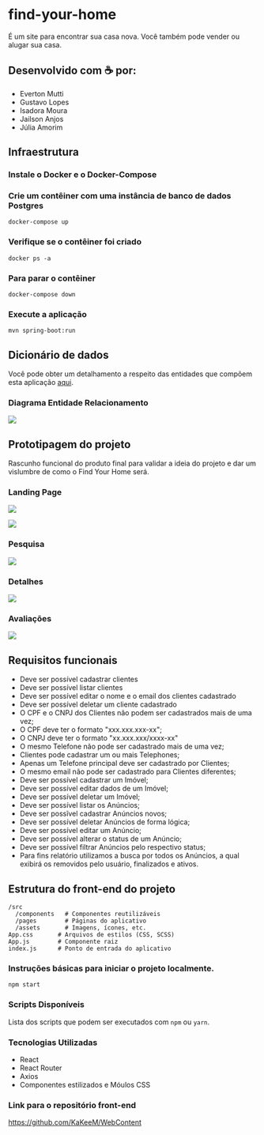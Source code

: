 # find-your-home
É um site para encontrar sua casa nova. Você também pode vender ou alugar sua casa.

## Desenvolvido com :coffee: por:

- Everton Mutti
- Gustavo Lopes
- Isadora Moura
- Jailson Anjos
- Júlia Amorim
  
## Infraestrutura

### Instale o Docker e o Docker-Compose

### Crie um contêiner com uma instância de banco de dados Postgres
```
docker-compose up
```
### Verifique se o contêiner foi criado
```
docker ps -a
```
### Para parar o contêiner
```
docker-compose down
```
### Execute a aplicação
```
mvn spring-boot:run
```
## Dicionário de dados

Você pode obter um detalhamento a respeito das entidades que compõem esta aplicação [aqui](https://github.com/jairocket/find-your-home/tree/main/docs/bd/DD).

### Diagrama Entidade Relacionamento 

![](https://github.com/jairocket/find-your-home/blob/main/docs/bd/diagram/TABLE.png?raw=true)

## Prototipagem do projeto
Rascunho funcional do produto final para validar a ideia do projeto e dar um vislumbre de como o Find Your Home será.

### Landing Page

![](https://github.com/jairocket/find-your-home/blob/main/docs/Prototypes/Capa.jpeg?raw=true)

![](https://github.com/jairocket/find-your-home/blob/main/docs/Prototypes/Fundo.jpeg?raw=true)

### Pesquisa

![](https://github.com/jairocket/find-your-home/blob/main/docs/Prototypes/Pesquisa.jpeg?raw=true)

### Detalhes

![](https://github.com/jairocket/find-your-home/blob/main/docs/Prototypes/Info_Imovel.jpeg?raw=true)

### Avaliações

![](https://github.com/jairocket/find-your-home/blob/main/docs/Prototypes/Avalaia%C3%A7%C3%B5es.jpeg?raw=true)

## Requisitos funcionais

- Deve ser possível cadastrar clientes
- Deve ser possível listar clientes
- Deve ser possível editar o nome e o email dos clientes cadastrado
- Deve ser possível deletar um cliente cadastrado
- O CPF e o CNPJ dos Clientes não podem ser cadastrados mais de uma vez;
- O CPF deve ter o formato "xxx.xxx.xxx-xx";
- O CNPJ deve ter o formato "xx.xxx.xxx/xxxx-xx"
- O mesmo Telefone não pode ser cadastrado mais de uma vez;
- Clientes pode cadastrar um ou mais Telephones;
- Apenas um Telefone principal deve ser cadastrado por Clientes;
- O mesmo email não pode ser cadastrado para Clientes diferentes;
- Deve ser possível cadastrar um Imóvel;
- Deve ser possível editar dados de um Imóvel;
- Deve ser possível deletar um Imóvel;
- Deve ser possível listar os Anúncios;
- Deve ser possĩvel cadastrar Anúncios novos;
- Deve ser possível deletar Anúncios de forma lógica;
- Deve ser possível editar um Anúncio;
- Deve ser possível alterar o status de um Anúncio;
- Deve ser possível filtrar Anúncios pelo respectivo status;
- Para fins relatório utilizamos a busca por todos os Anúncios, a qual exibirá os removidos pelo usuário, finalizados e ativos.

## Estrutura do front-end do projeto
```
/src
  /components   # Componentes reutilizáveis
  /pages        # Páginas do aplicativo
  /assets       # Imagens, ícones, etc.
App.css       # Arquivos de estilos (CSS, SCSS)
App.js        # Componente raiz
index.js      # Ponto de entrada do aplicativo
``` 
### Instruções básicas para iniciar o projeto localmente.
```
npm start
```
### Scripts Disponíveis

Lista dos scripts que podem ser executados com `npm` ou `yarn`.

### Tecnologias Utilizadas
- React
- React Router
- Axios
- Componentes estilizados e Móulos CSS

### Link para o repositório front-end 
  https://github.com/KaKeeM/WebContent 

